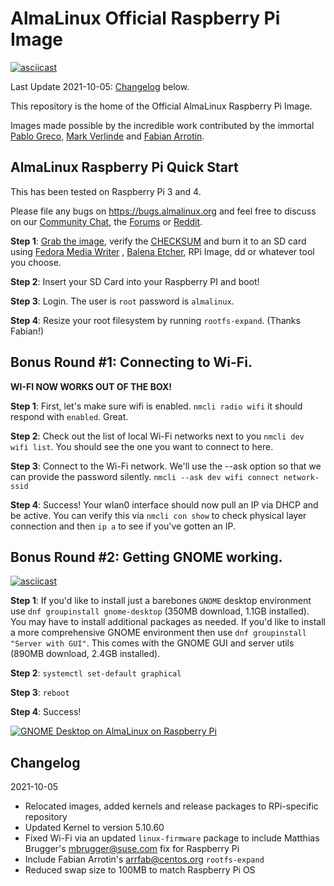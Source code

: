 # AlmaLinux Official Raspberry Pi Image

[![asciicast](https://asciinema.org/a/423618.svg)](https://asciinema.org/a/423618)

Last Update 2021-10-05: [Changelog](#changelog) below.

This repository is the home of the Official AlmaLinux Raspberry Pi Image.

Images made possible by the incredible work contributed by the immortal [Pablo Greco](https://github.com/psgreco), [Mark Verlinde](https://github.com/markVnl) and [Fabian Arrotin](https://github.com/arrfab). 

## AlmaLinux Raspberry Pi Quick Start
This has been tested on Raspberry Pi 3 and 4.

Please file any bugs on https://bugs.almalinux.org and feel free to discuss on our [Community Chat](https://chat.almalinux.org), the [Forums](https://almalinux.discourse.group/t/about-the-raspberry-pi-category/333) or [Reddit](https://www.reddit.com/r/AlmaLinux/).

**Step 1**: [Grab the image](https://repo.almalinux.org/rpi/images/AlmaLinux-8-RaspberryPi-latest.aarch64.raw.xz), verify the [CHECKSUM](https://repo.almalinux.org/rpi/images/CHECKSUM) and burn it to an SD card using [Fedora Media Writer](https://github.com/FedoraQt/MediaWriter/releases/) , [Balena Etcher](https://www.balena.io/etcher/), RPi Image, dd or whatever tool you choose.

**Step 2**: Insert your SD Card into your Raspberry PI and boot!

**Step 3**: Login. The user is `root` password is `almalinux`.

**Step 4**: Resize your root filesystem by running `rootfs-expand`. (Thanks Fabian!)

## **Bonus Round #1:** Connecting to Wi-Fi.
**WI-FI NOW WORKS OUT OF THE BOX!**

**Step 1**: First, let's make sure wifi is enabled. `nmcli radio wifi` it should respond with `enabled`. Great.

**Step 2**: Check out the list of local Wi-Fi networks next to you `nmcli dev wifi list`. You should see the one you want to connect to here.

**Step 3**: Connect to the Wi-Fi network. We'll use the --ask option so that we can provide the password silently. `nmcli --ask dev wifi connect network-ssid`

**Step 4**: Success! Your wlan0 interface should now pull an IP via DHCP and be active. You can verify this via `nmcli con show` to check physical layer connection and then `ip a` to see if you've gotten an IP.

## **Bonus Round #2**: Getting GNOME working.

[![asciicast](https://asciinema.org/a/423622.svg)](https://asciinema.org/a/423622)

**Step 1**: If you'd like to install just a barebones `GNOME` desktop environment use `dnf groupinstall gnome-desktop` (350MB download, 1.1GB installed). You may have to install additional packages as needed. If you'd like to install a more comprehensive GNOME environment then use `dnf groupinstall "Server with GUI"`. This comes with the GNOME GUI and server utils (890MB download, 2.4GB installed).

**Step 2**: `systemctl set-default graphical`

**Step 3**: `reboot`

**Step 4**: Success!

[![GNOME Desktop on AlmaLinux on Raspberry Pi](https://res.cloudinary.com/marcomontalbano/image/upload/v1625268695/video_to_markdown/images/youtube--HbPRKJrYFbQ-c05b58ac6eb4c4700831b2b3070cd403.jpg)](https://youtu.be/HbPRKJrYFbQ "GNOME Desktop on AlmaLinux on Raspberry Pi")

## Changelog
2021-10-05
- Relocated images, added kernels and release packages to RPi-specific repository
- Updated Kernel to version 5.10.60
- Fixed Wi-Fi via an updated `linux-firmware` package to include Matthias Brugger's <mbrugger@suse.com> fix for Raspberry Pi
- Include Fabian Arrotin's <arrfab@centos.org> `rootfs-expand`
- Reduced swap size to 100MB to match Raspberry Pi OS
